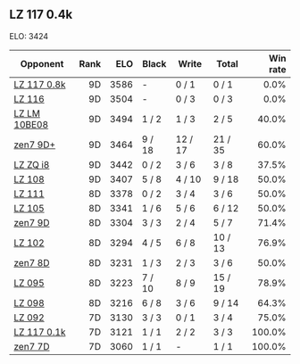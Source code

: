 ## LZ 117 0.4k ##

ELO: 3424

Opponent | Rank | ELO | Black | Write | Total | Win rate
---------|-----:|----:|-------|-------|-------|-------:
[LZ 117 0.8k](LZ%20117%200.8k.md) | 9D | 3586 | - | 0 / 1 | 0 / 1 | 0.0%
[LZ 116](LZ%20116.md) | 9D | 3504 | - | 0 / 3 | 0 / 3 | 0.0%
[LZ LM 10BE08](LZ%20LM%2010BE08.md) | 9D | 3494 | 1 / 2 | 1 / 3 | 2 / 5 | 40.0%
[zen7 9D+](zen7%209D+.md) | 9D | 3464 | 9 / 18 | 12 / 17 | 21 / 35 | 60.0%
[LZ ZQ i8](LZ%20ZQ%20i8.md) | 9D | 3442 | 0 / 2 | 3 / 6 | 3 / 8 | 37.5%
[LZ 108](LZ%20108.md) | 9D | 3407 | 5 / 8 | 4 / 10 | 9 / 18 | 50.0%
[LZ 111](LZ%20111.md) | 8D | 3378 | 0 / 2 | 3 / 4 | 3 / 6 | 50.0%
[LZ 105](LZ%20105.md) | 8D | 3341 | 1 / 6 | 5 / 6 | 6 / 12 | 50.0%
[zen7 9D](zen7%209D.md) | 8D | 3304 | 3 / 3 | 2 / 4 | 5 / 7 | 71.4%
[LZ 102](LZ%20102.md) | 8D | 3294 | 4 / 5 | 6 / 8 | 10 / 13 | 76.9%
[zen7 8D](zen7%208D.md) | 8D | 3231 | 1 / 3 | 2 / 3 | 3 / 6 | 50.0%
[LZ 095](LZ%20095.md) | 8D | 3223 | 7 / 10 | 8 / 9 | 15 / 19 | 78.9%
[LZ 098](LZ%20098.md) | 8D | 3216 | 6 / 8 | 3 / 6 | 9 / 14 | 64.3%
[LZ 092](LZ%20092.md) | 7D | 3130 | 3 / 3 | 0 / 1 | 3 / 4 | 75.0%
[LZ 117 0.1k](LZ%20117%200.1k.md) | 7D | 3121 | 1 / 1 | 2 / 2 | 3 / 3 | 100.0%
[zen7 7D](zen7%207D.md) | 7D | 3060 | 1 / 1 | - | 1 / 1 | 100.0%
